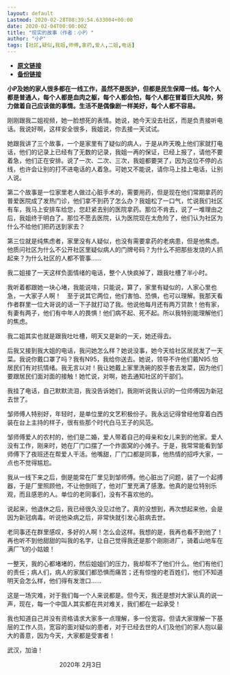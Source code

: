 ```yaml
---
layout: default
Lastmod: 2020-02-28T08:39:54.633004+00:00
date: 2020-02-04T00:00:00Z
title: "现实的故事（作者：小P）"
author: "小P"
tags: [社区,疑似,我姐,师傅,拿药,爱人,二姐,电话]
---
```


* [**原文链接**](http://mp.weixin.qq.com/s?__biz=MjM5MjA2OTc2MA==&mid=2449279535&idx=1&sn=b7a2a37af375a6224e8b87053d718d6b&chksm=b2a24bc085d5c2d6e4baa77a7111a71b1de5d396a4e346c386c55934e07bfb2c458d5e25044e#rd)
* [**备份链接**](https://archive.is/6ts91)


**小P及她的家人很多都在一线工作，虽然不是医护，但都是民生保障一线。每个人都是普通人，每个人都是血肉之躯，每个人都会怕，每个人都在冒着巨大风险，努力做着自己应该做的事情。生活不是偶像剧一样美好，每个人都不容易。**

  

刚刚跟我二姐视频，她一脸想死的表情。她说，她今天没去社区，而是负责接听电话。我说好啊，这样安全很多，我姐说，你去接一天试试。

  

她跟我讲了三个故事，一个是家里有了疑似的病人，于是从昨天晚上他们家就打电话，他们的记录上已经有了无数的记录，我姐一再的保证，已经上报了，请他不要着急，他们正在安排。说了一次、二次、三次，我姐都要哭了，因为这位不停的占线，也许会让别的打不进电话的人着急。可她又不能说，请你马上挂上电话，让别人说。

  

第二个故事是一位家里老人做过心脏手术的，需要用药，但是现在他们常期拿药的普爱医院成了发热门诊，他们拿不到药了怎么办？我姐松了一口气，忙说我们社区有车，我马上安排车给您，您赶紧去别的医院拿药。那位不肯去，说了一堆理由之后，我姐终于明白了。那位不愿去医院，认为医院现在太危险了，他们认为社区为什么不给他们把药送到家去？

  

第三位就是纯焦虑者，家里没有人疑似，也没有需要拿药的老病患，但是他焦虑。他质问社区为什么不公开社区里疑似病人的门牌号码？为什么不把那些发烧的人抓起来？为什么社区的人都不管事……

  

我二姐接了一天这样负面情绪的电话，整个人快疯掉了，跟我吐槽了半小时。

  

我听着都跟她一块心堵，我能说啥，只能说，算了，家里有疑似的，人家心里也急，一大家子人啊！　至于说其它两位，他们害怕、恐惧，也可以理解。我那天看作者群里一位大哥说的话一下子就打动了我。他说他每月还有两万贷款！他有家，有妻有两子，他们有中年人的畏惧！他们病不起、死不起。所以我特别能理解他们的焦虑。

  

我二姐其实也就是跟我吐吐槽，明天又是新的一天，她还得去。

后我又接到我大姐的电话，我问她怎么样？她说没事，她今天给社区居民发了一天菜。我说你戴口罩了吗？我有N95，我给你送去。她说，领导不许他们戴N95.怕居民们有对抗情绪。我无言以对！我让她戴上家里洗碗的胶手套去发菜，因为他们要跟居民们面对面的接触！她忙说，对啊，她去通知社区的干部们。

  

我挂了电话，自己默默流泪，我没告诉她们，我刚听说我认识的一位师傅因为新冠去世了。

  

邹师傅人特别好，年轻时，是单位里的文艺积极份子。我永远记得曾经他穿着白西装在台上主持的样子，很有些那个时代白马王子的风范。

  

邹师傅爱人的农村的，他们是二婚，爱人带着自己的母亲和女儿来到的他家。爱人没有工作，刚来时，她在厂门口摆了一个炸面窝的小摊子。于是，我常常能看到邹师傅下了夜班还在帮爱人干活。他嘴甜，厂门口都是同事，他热情的招呼大家，一点也不觉得尴尬。

  

我从一线下来之后，倒是能常在厂里见到邹师傅。他心脏出了问题，装了一个起搏器，于是厂里照顾他，不让他倒班了，他对厂里充满了感激。他真的是位特别乐观，而且感恩的人。单位的老同事们，没有不喜欢他的。

  

说起来，他退休之后，我已经很久没见过他了。真的没想到，再次想起来他，会是因为新冠病毒。听说他染病之后，非常快就引发心脏病去世。

  

老同事还在群里感叹，多好的人啊！怎么会这样。我想的是，我再也看不到他了！再也听不到他甜甜的叫我的名字，让自己觉得我还是那个刚刚进厂，骑着山地车在满厂飞的小姑娘！

  

一整天，我的心都堵堵的，然后姐姐们的压力，我却帮不了他们什么。他们有他们的责任；病人们，病人的家属们都恐惧而痛苦；还有惊惶的老百姓们，他们不知道明天会怎么样，他们得有发泄口……

  

这是一场灾难，对于我们每一个人来说都是。但今天，我还是想对大家认真的说一声，现在，每一个中国人其实都在共对难关，我们都在一起承受！

  

我也知道自己并没有资格请求大家多一点理解，多一份宽容。但请大家理解一下基层的工作人员，宽容的面对疑似的患者，对于已经去世的人们及他们的家人抱以最大的善意，因为今天，大家都是受害者！

  

武汉，加油！

                               2020年 2月3日


